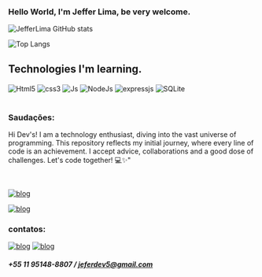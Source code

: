 ### Hello World, I'm Jeffer Lima, be very welcome.


![JefferLima GitHub stats](https://github-readme-stats.vercel.app/api?username=JefferLima&show_icons=true&theme=tokyonight)

![Top Langs](https://github-readme-stats.vercel.app/api/top-langs/?username=JefferLima&layout=compact)
## Technologies I'm learning.

<div style= "display: inline_block"><br?>
  <img align= "center" alt="Html5" src= "https://img.shields.io/badge/HTML5-E34F26?style=for-the-badge&logo=html5&logoColor=white">
  <img align= "center" alt="css3" src= "https://img.shields.io/badge/CSS3-1572B6?style=for-the-badge&logo=css3&logoColor=white">
  <img align= "center" alt="Js" src= "https://img.shields.io/badge/JavaScript-323330?style=for-the-badge&logo=javascript&logoColor=F7DF1E">
  <img align= "center" alt="NodeJs" src= "https://img.shields.io/badge/Node.js-43853D?style=for-the-badge&logo=node.js&logoColor=white">
  <img align= "center" alt="expressjs" src= "https://img.shields.io/badge/Express.js-404D59?style=for-the-badge">
  <img align= "center" alt="SQLite" src= "https://img.shields.io/badge/SQLite-07405E?style=for-the-badge&logo=sqlite&logoColor=white">
   
</div><br/>


### Saudações:
  <p>Hi Dev's! I am a technology enthusiast, diving into the vast universe of programming. This repository reflects my initial journey, where every line of code is an achievement. I accept advice, collaborations and a good dose of challenges. Let's code together! 💻✨"</p><br/>

[![blog](https://img.shields.io/website-up-down-green-red/http/monip.org.svg)](https://jeffer.com)

[![blog](https://img.shields.io/badge/LinkedIn-0077B5?style=for-the-badge&logo=linkedin&logoColor=white)](https://www.linkedin.com/in/jefferson-lima-xxx/)

### contatos: 

[![blog](https://img.shields.io/badge/WhatsApp-25D366?style=for-the-badge&logo=whatsapp&logoColor=white)](https://wa.me/qr/T2FMJALSAQN7J1)
[![blog](	https://img.shields.io/badge/Gmail-D14836?style=for-the-badge&logo=gmail&logoColor=white)]()
##### +55 11 95148-8807 / jeferdev5@gmail.com
